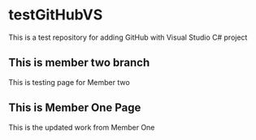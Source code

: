 # testGitHubVS
This is a test repository for adding GitHub with Visual Studio C# project

## This is member two branch


<p> This is testing page for Member two

## This is Member One Page

<p> This is the updated work from Member One
</p>

